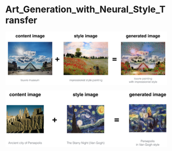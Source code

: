 # Art_Generation_with_Neural_Style_Transfer


![alt text](https://github.com/mohammadataei93/Art_Generation_with_Neural_Style_Transfer/blob/main/images/louvre_generated.png)

![alt text](https://github.com/mohammadataei93/Art_Generation_with_Neural_Style_Transfer/blob/main/images/perspolis_vangogh.png)
